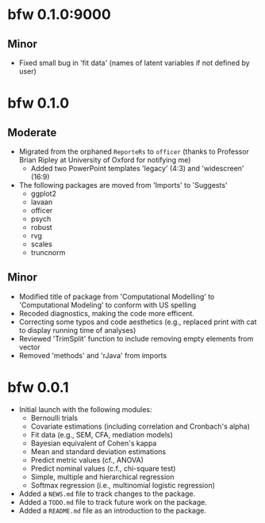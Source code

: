 # bfw 0.1.0:9000

## Minor

* Fixed small bug in 'fit data' (names of latent variables if not defined by user)

# bfw 0.1.0

## Moderate

* Migrated from the orphaned `ReporteRs` to `officer` (thanks to Professor Brian Ripley at University of Oxford for notifying me)
    + Added two PowerPoint templates 'legacy' (4:3) and 'widescreen' (16:9)
* The following packages are moved from 'Imports' to 'Suggests'
    + ggplot2
    + lavaan
    + officer
    + psych
    + robust
    + rvg
    + scales
    + truncnorm
    
## Minor

* Modified title of package from 'Computational Modelling' to 'Computational Modeling' to conform with US spelling
* Recoded diagnostics, making the code more efficent.
* Correcting some typos and code aesthetics (e.g., replaced print with cat to display running time of analyses)
* Reviewed 'TrimSplit' function to include removing empty elements from vector
* Removed 'methods' and 'rJava' from imports

# bfw 0.0.1

* Initial launch with the following modules:
    + Bernoulli trials
    + Covariate estimations (including correlation and Cronbach's alpha)
    + Fit data (e.g., SEM, CFA, mediation models)
    + Bayesian equivalent of Cohen's kappa
    + Mean and standard deviation estimations
    + Predict metric values (cf., ANOVA)
    + Predict nominal values (c.f., chi-square test)
    + Simple, multiple and hierarchical regression
    + Softmax regression (i.e., multinomial logistic regression)
* Added a `NEWS.md` file to track changes to the package.
* Added a `TODO.md` file to track future work on the package.
* Added a `README.md` file as an introduction to the package.